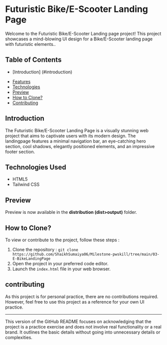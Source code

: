# Futuristic Bike/E-Scooter Landing Page

Welcome to the Futuristic Bike/E-Scooter Landing page project! This project showcases a mind-blowing UI design for a Bike/E-Scooter landing page with futuristic elements..

## Table of Contents 

+ [Introduction] (#introduction)
- [Features](#features)
- [Technologies](#technologies)
- [Preview](#preview)
- [How to Clone?](#how-to-clone)
- [Contributing](#contributing)

## Introduction

The Futuristic Bike/E-Scooter Landing Page is a visually stunning web project that aims to captivate users with its modern design. The landingpage features a minimal navigation bar, an eye-catching hero section, cool shadows, elegantly positioned elements, and an impressive footer section.

## Technologies Used

- HTML5
- Tailwind CSS

## Preview

Preview is now available in the __distribution (dist>output)__ folder.

## How to Clone?

To view or contribute to the project, follow these steps :

1. Clone the repository : ` git clone https://github.com/ShaikhSumaiya06/Milestone-pwskill/tree/main/03-E-BikeLandingPage `
1. Open the project in your preferred code editor.
1. Launch the ` index.html ` file in your web browser.

## contributing

As this project is for personal practice, there are no contributions required. However, feel free to use this project as a reference for your own UI practice.

---

This version of the GitHub README focuses on acknowledging that the project is a practice exercise and does not involve real functionality or a real brand. It outlines the basic details without going into unnecessary details or complexities.